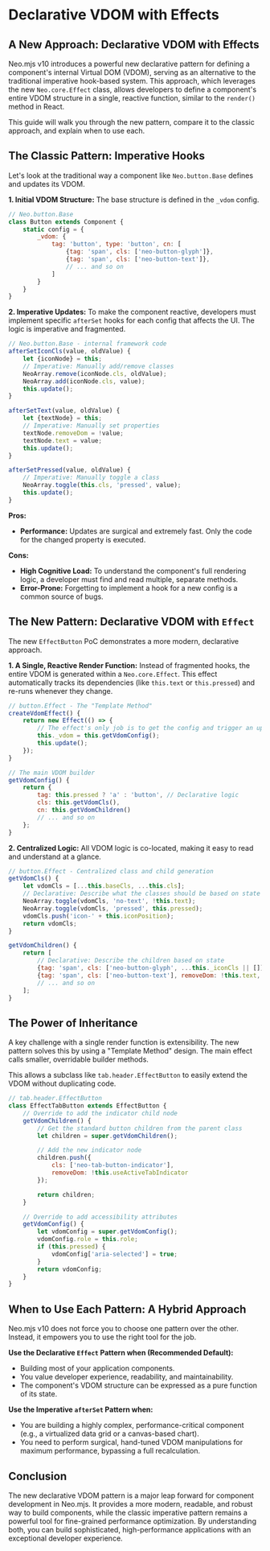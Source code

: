 # Declarative VDOM with Effects

## A New Approach: Declarative VDOM with Effects

Neo.mjs v10 introduces a powerful new declarative pattern for defining a component's internal Virtual DOM (VDOM), serving as an alternative to the traditional imperative hook-based system. This approach, which leverages the new `Neo.core.Effect` class, allows developers to define a component's entire VDOM structure in a single, reactive function, similar to the `render()` method in React.

This guide will walk you through the new pattern, compare it to the classic approach, and explain when to use each.

## The Classic Pattern: Imperative Hooks

Let's look at the traditional way a component like `Neo.button.Base` defines and updates its VDOM.

**1. Initial VDOM Structure:**
The base structure is defined in the `_vdom` config.

```javascript readonly
// Neo.button.Base
class Button extends Component {
    static config = {
        _vdom: {
            tag: 'button', type: 'button', cn: [
                {tag: 'span', cls: ['neo-button-glyph']},
                {tag: 'span', cls: ['neo-button-text']},
                // ... and so on
            ]
        }
    }
}
```

**2. Imperative Updates:**
To make the component reactive, developers must implement specific `afterSet` hooks for each config that affects the UI. The logic is imperative and fragmented.

```javascript readonly
// Neo.button.Base - internal framework code
afterSetIconCls(value, oldValue) {
    let {iconNode} = this;
    // Imperative: Manually add/remove classes
    NeoArray.remove(iconNode.cls, oldValue);
    NeoArray.add(iconNode.cls, value);
    this.update();
}

afterSetText(value, oldValue) {
    let {textNode} = this;
    // Imperative: Manually set properties
    textNode.removeDom = !value;
    textNode.text = value;
    this.update();
}

afterSetPressed(value, oldValue) {
    // Imperative: Manually toggle a class
    NeoArray.toggle(this.cls, 'pressed', value);
    this.update();
}
```

**Pros:**
*   **Performance:** Updates are surgical and extremely fast. Only the code for the changed property is executed.

**Cons:**
*   **High Cognitive Load:** To understand the component's full rendering logic, a developer must find and read multiple, separate methods.
*   **Error-Prone:** Forgetting to implement a hook for a new config is a common source of bugs.

## The New Pattern: Declarative VDOM with `Effect`

The new `EffectButton` PoC demonstrates a more modern, declarative approach.

**1. A Single, Reactive Render Function:**
Instead of fragmented hooks, the entire VDOM is generated within a `Neo.core.Effect`. This effect automatically tracks its dependencies (like `this.text` or `this.pressed`) and re-runs whenever they change.

```javascript readonly
// button.Effect - The "Template Method"
createVdomEffect() {
    return new Effect(() => {
        // The effect's only job is to get the config and trigger an update.
        this._vdom = this.getVdomConfig();
        this.update();
    });
}

// The main VDOM builder
getVdomConfig() {
    return {
        tag: this.pressed ? 'a' : 'button', // Declarative logic
        cls: this.getVdomCls(),
        cn: this.getVdomChildren()
        // ... and so on
    };
}
```

**2. Centralized Logic:**
All VDOM logic is co-located, making it easy to read and understand at a glance.

```javascript readonly
// button.Effect - Centralized class and child generation
getVdomCls() {
    let vdomCls = [...this.baseCls, ...this.cls];
    // Declarative: Describe what the classes should be based on state
    NeoArray.toggle(vdomCls, 'no-text', !this.text);
    NeoArray.toggle(vdomCls, 'pressed', this.pressed);
    vdomCls.push('icon-' + this.iconPosition);
    return vdomCls;
}

getVdomChildren() {
    return [
        // Declarative: Describe the children based on state
        {tag: 'span', cls: ['neo-button-glyph', ...this._iconCls || []], removeDom: !this.iconCls},
        {tag: 'span', cls: ['neo-button-text'], removeDom: !this.text, text: this.text},
        // ... and so on
    ];
}
```

## The Power of Inheritance

A key challenge with a single render function is extensibility. The new pattern solves this by using a "Template Method" design. The main effect calls smaller, overridable builder methods.

This allows a subclass like `tab.header.EffectButton` to easily extend the VDOM without duplicating code.

```javascript readonly
// tab.header.EffectButton
class EffectTabButton extends EffectButton {
    // Override to add the indicator child node
    getVdomChildren() {
        // Get the standard button children from the parent class
        let children = super.getVdomChildren();

        // Add the new indicator node
        children.push({
            cls: ['neo-tab-button-indicator'],
            removeDom: !this.useActiveTabIndicator
        });

        return children;
    }

    // Override to add accessibility attributes
    getVdomConfig() {
        let vdomConfig = super.getVdomConfig();
        vdomConfig.role = this.role;
        if (this.pressed) {
            vdomConfig['aria-selected'] = true;
        }
        return vdomConfig;
    }
}
```

## When to Use Each Pattern: A Hybrid Approach

Neo.mjs v10 does not force you to choose one pattern over the other. Instead, it empowers you to use the right tool for the job.

**Use the Declarative `Effect` Pattern when (Recommended Default):**
*   Building most of your application components.
*   You value developer experience, readability, and maintainability.
*   The component's VDOM structure can be expressed as a pure function of its state.

**Use the Imperative `afterSet` Pattern when:**
*   You are building a highly complex, performance-critical component (e.g., a virtualized data grid or a canvas-based chart).
*   You need to perform surgical, hand-tuned VDOM manipulations for maximum performance, bypassing a full recalculation.

## Conclusion

The new declarative VDOM pattern is a major leap forward for component development in Neo.mjs. It provides a more modern, readable, and robust way to build components, while the classic imperative pattern remains a powerful tool for fine-grained performance optimization. By understanding both, you can build sophisticated, high-performance applications with an exceptional developer experience.
